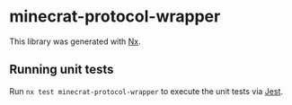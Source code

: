 # minecrat-protocol-wrapper

This library was generated with [Nx](https://nx.dev).

## Running unit tests

Run `nx test minecrat-protocol-wrapper` to execute the unit tests via [Jest](https://jestjs.io).
